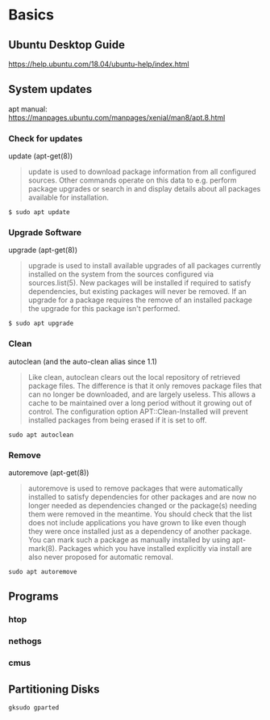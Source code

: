 # Basics


## Ubuntu Desktop Guide


https://help.ubuntu.com/18.04/ubuntu-help/index.html


## System updates


apt manual: https://manpages.ubuntu.com/manpages/xenial/man8/apt.8.html


### Check for updates


update (apt-get(8))


> update is used to download package information from all configured sources. Other commands operate on this data to e.g. perform package upgrades or search in and display details about all packages available for installation.


```
$ sudo apt update
```


### Upgrade Software


upgrade (apt-get(8))


> upgrade is used to install available upgrades of all packages currently installed on the system from the sources configured via sources.list(5). New packages will be installed if required to satisfy dependencies, but existing packages will never be removed. If an upgrade for a package requires the remove of an installed package the upgrade for this package isn't performed.



```
$ sudo apt upgrade
```


### Clean


autoclean (and the auto-clean alias since 1.1)


> Like clean, autoclean clears out the local repository of retrieved package files. The difference is that it only removes package files that can no longer be downloaded, and are largely useless. This allows a cache to be maintained over a long period without it growing out of control. The configuration option APT::Clean-Installed will prevent installed packages from being erased if it is set to off.



```
sudo apt autoclean
```


### Remove


autoremove (apt-get(8))


> autoremove is used to remove packages that were automatically installed to satisfy dependencies for other packages and are now no longer needed as dependencies changed or the package(s) needing them were removed in the meantime.
> You should check that the list does not include applications you  have grown to like even though they were once installed just as a dependency of another package. You can mark such a package as manually installed by using apt-mark(8). Packages which you have installed explicitly via install are also never proposed for automatic removal.


```
sudo apt autoremove
```


## Programs


### htop


### nethogs


### cmus


## Partitioning Disks


``` gksudo gparted ```
